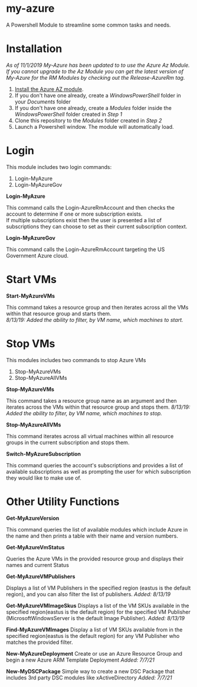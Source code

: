 # my-azure
A Powershell Module to streamline some common tasks and needs.

Installation
========
*As of 11/1/2019 My-Azure has been updated to to use the Azure Az Module.  If you cannot upgrade to the Az Module you can get the latest version of My-Azure for the RM Modules by checking out the Release-AzureRm tag.*

1. [Install the Azure AZ module](https://docs.microsoft.com/en-us/powershell/azure/install-az-ps?view=azps-2.8.0).
1. If you don't have one already, create a *WindowsPowerShell* folder in your *Documents* folder
1. If you don't have one already, create a *Modules* folder inside the *WindowsPowerShell* folder created in *Step 1*
1. Clone this repository to the *Modules* folder created in *Step 2*
1. Launch a Powershell window. The module will automatically load.

# Login
This module includes two login commands:
1. Login-MyAzure
2. Login-MyAzureGov

**Login-MyAzure**

This command calls the Login-AzureRmAccount and then checks the account to determine if one or more subscription exists.  
If multiple subscriptions exist then the user is presented a list of subscriptions they can choose to set as their
current subscription context.

**Login-MyAzureGov**

This command calls the Login-AzureRmAccount targeting the US Government Azure cloud.

# Start VMs

**Start-MyAzureVMs**

This command takes a resource group and then iterates across all the VMs within that resource group and starts them.  
*8/13/19: Added the ability to filter, by VM name, which machines to start.*

# Stop VMs
This modules includes two commands to stop Azure VMs
1. Stop-MyAzureVMs
2. Stop-MyAzureAllVMs

**Stop-MyAzureVMs**

This command takes a resource group name as an argument and then iterates across the VMs within that resource group and stops them.
*8/13/19: Added the ability to filter, by VM name, which machines to stop.*

**Stop-MyAzureAllVMs**

This command iterates across all virtual machines within all resource groups in the current subscription and stops them.

**Switch-MyAzureSubscription**

This command queries the account's subscriptions and provides a list of available subscriptions as well as prompting the user for which subscription they would like to make use of.

# Other Utility Functions

**Get-MyAzureVersion**

This command queries the list of available modules which include Azure in the name and then prints a table with their name and version numbers.

**Get-MyAzureVmStatus**

Queries the Azure VMs in the provided resource group and displays their names and current Status

**Get-MyAzureVMPublishers**

Displays a list of VM Publishers in the specified region (eastus is the default region), and you can also filter the list of publishers.
*Added: 8/13/19*

**Get-MyAzureVMImageSkus**
Displays a list of the VM SKUs available in the specified region(eastus is the default region) for the specified VM Publisher (MicrosoftWindowsServer is the default Image Publisher).
*Added: 8/13/19*

**Find-MyAzureVMImages**
Display a list of VM SKUs available from in the specified region(eastus is the default region) for any VM Publisher who matches the provided filter.

**New-MyAzureDeployment**
Create or use an Azure Resource Group and begin a new Azure ARM Template Deployment
*Added: 7/7/21*

**New-MyDSCPackage**
Simple way to create a new DSC Package that includes 3rd party DSC modules like xActiveDirectory
*Added: 7/7/21*